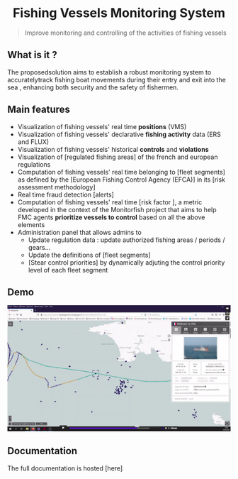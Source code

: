 <h1 align="center">
  Fishing Vessels Monitoring System
</h1> 

> Improve monitoring and controlling of the activities of fishing vessels

## What is it ?
The proposedsolution aims to establish a robust monitoring system to accuratelytrack fishing boat movements during their entry and exit into the sea , enhancing both security and the safety of fishermen. 


## Main features

- Visualization of fishing vessels' real time **positions** (VMS)
- Visualization of fishing vessels' declarative **fishing activity** data (ERS and FLUX)
- Visualization of fishing vessels' historical **controls** and **violations**
- Visualization of [regulated fishing areas] of the french and european regulations
- Computation of fishing vessels' real time belonging to [fleet segments] as defined by the [European Fishing Control Agency (EFCA)] in its [risk assessment methodology]
- Real time fraud detection [alerts]
- Computation of fishing vessels' real time [risk factor ], a metric developed in the context of the Monitorfish project that aims to help FMC agents **prioritize vessels to control** based on all the above elements 
- Administration panel that allows admins to
    - Update regulation data : update authorized fishing areas / periods / gears...
    - Update the definitions of [fleet segments]
    - [Stear control priorities] by dynamically adjuting the control priority level of each fleet segment

## Demo
[![Monitorfish demo](/images/video-demo.png)](https://player.vimeo.com/video/563710999)


## Documentation
The full documentation is hosted [here]




